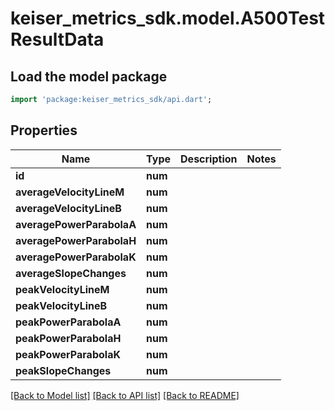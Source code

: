 # keiser_metrics_sdk.model.A500TestResultData

## Load the model package
```dart
import 'package:keiser_metrics_sdk/api.dart';
```

## Properties
Name | Type | Description | Notes
------------ | ------------- | ------------- | -------------
**id** | **num** |  | 
**averageVelocityLineM** | **num** |  | 
**averageVelocityLineB** | **num** |  | 
**averagePowerParabolaA** | **num** |  | 
**averagePowerParabolaH** | **num** |  | 
**averagePowerParabolaK** | **num** |  | 
**averageSlopeChanges** | **num** |  | 
**peakVelocityLineM** | **num** |  | 
**peakVelocityLineB** | **num** |  | 
**peakPowerParabolaA** | **num** |  | 
**peakPowerParabolaH** | **num** |  | 
**peakPowerParabolaK** | **num** |  | 
**peakSlopeChanges** | **num** |  | 

[[Back to Model list]](../README.md#documentation-for-models) [[Back to API list]](../README.md#documentation-for-api-endpoints) [[Back to README]](../README.md)


